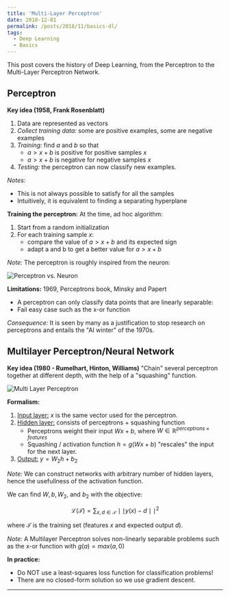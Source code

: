 ```yaml
---
title: 'Multi-Layer Perceptron'
date: 2018-12-01
permalink: /posts/2018/11/basics-dl/
tags:
  - Deep Learning
  - Basics
---
```


This post covers the history of Deep Learning, from the Perceptron to the Multi-Layer Perceptron Network.

## Perceptron

<b>Key idea (1958, Frank Rosenblatt)</b>
1. Data are represented as vectors
2. <i>Collect training data:</i> some are positive examples, some are negative examples
3. <i>Training:</i> find $a$ and $b$ so that
    * $a > x + b$ is positive for positive samples $x$
    * $a > x + b$ is negative for negative samples $x$
4. <i>Testing:</i> the perceptron can now classify new examples.

<i>Notes:</i>
- This is not always possible to satisfy for all the samples
- Intuitively, it is equivalent to finding a separating hyperplane

<b>Training the perceptron:</b> At the time, ad hoc algorithm:
1. Start from a random initialization
2. For each training sample $x$:
    * compare the value of $a > x + b$ and its expected sign
    * adapt a and b to get a better value for $a > x + b$

<i>Note:</i> The perceptron is roughly inspired from the neuron:

![Perceptron vs. Neuron](https://appliedgo.net/media/perceptron/neuron.png)

<b>Limitations:</b> 1969, Perceptrons book, Minsky and Papert
- A perceptron can only classify data points that are linearly separable:
- Fail easy case such as the x-or function

<i>Consequence:</i> It is seen by many as a justification to stop research on perceptrons and entails the "AI winter" of the 1970s.

## Multilayer Perceptron/Neural Network

<b>Key idea (1980 - Rumelhart, Hinton, Williams)</b> "Chain" several perceptron together at different depth, with the help of a "squashing" function.

![Multi Layer Perceptron](https://raw.githubusercontent.com/ledell/sldm4-h2o/master/mlp_network.png)

<b>Formalism:</b>
1. <u>Input layer:</u> $x$ is the same vector used for the perceptron.
2. <u>Hidden layer:</u> consists of perceptrons + squashing function
    * Perceptrons weight their input $Wx + b$, where $W \in \mathbb{R}^{perceptrons\times features}$
    * Squashing / activation function $h = g(Wx+b)$ "rescales" the input for the next layer.
3. <u>Output:</u> $y = W_{2}h+b_{2}$

<i>Note:</i> We can construct networks with arbitrary number of hidden layers, hence the usefullness of the activation function.

We can find $W, b, W_{2}$, and $b_{2}$ with the objective:

$$
\mathcal{L}(\mathcal{T}) = \sum_{x, d\in \mathcal{T}} \mid\mid y(x) - d \mid\mid^{2}
$$

where $\mathcal{T}$ is the training set (features $x$ and expected output $d$).

<i>Note:</i> A Multilayer Perceptron solves  non-linearly separable problems such as the x-or function with $g(a) = max(a, 0)$

<b>In practice:</b>
- Do NOT use a least-squares loss function for classification problems!
- There are no closed-form solution so we use gradient descent.


------
